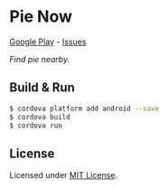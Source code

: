 # Pie Now
[Google Play] - [Issues]

_Find pie nearby._

[Google Play]: https://play.google.com/store/apps/details?id=com.metaist.pienow
[Issues]: https://github.com/30Apps30Days/11-pienow/issues

## Build & Run
```bash
$ cordova platform add android --save
$ cordova build
$ cordova run
```

## License
Licensed under [MIT License].

[MIT License]: http://opensource.org/licenses/MIT

